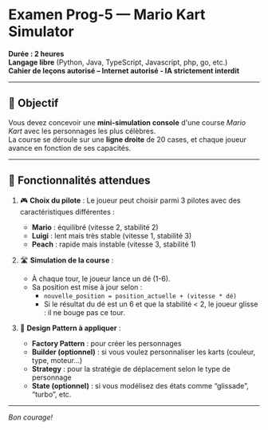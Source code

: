 # Examen Prog-5 — Mario Kart Simulator

**Durée : 2 heures**  
**Langage libre** (Python, Java, TypeScript, Javascript, php, go, etc.)  
**Cahier de leçons autorisé – Internet autorisé - IA strictement interdit**

---

## 🎯 Objectif

Vous devez concevoir une **mini-simulation console** d'une course _Mario Kart_ avec les personnages les plus célèbres.  
La course se déroule sur une **ligne droite** de 20 cases, et chaque joueur avance en fonction de ses capacités.

---

## 👾 Fonctionnalités attendues

1. 🎮 **Choix du pilote** : Le joueur peut choisir parmi 3 pilotes avec des caractéristiques différentes :

   - **Mario** : équilibré (vitesse 2, stabilité 2)
   - **Luigi** : lent mais très stable (vitesse 1, stabilité 3)
   - **Peach** : rapide mais instable (vitesse 3, stabilité 1)

2. 🛣️ **Simulation de la course** :

   - À chaque tour, le joueur lance un dé (1-6).
   - Sa position est mise à jour selon :
     - `nouvelle_position = position_actuelle + (vitesse * dé)`
     - Si le résultat du dé est un 6 et que la stabilité < 2, le joueur glisse : il ne bouge pas ce tour.

3. 🧠 **Design Pattern à appliquer** :
   - **Factory Pattern** : pour créer les personnages
   - **Builder (optionnel)** : si vous voulez personnaliser les karts (couleur, type, moteur…)
   - **Strategy** : pour la stratégie de déplacement selon le type de personnage
   - **State (optionnel)** : si vous modélisez des états comme “glissade”, “turbo”, etc.

---

_Bon courage!_
